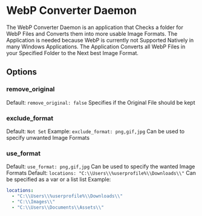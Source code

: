 # WebP Converter Daemon
The WebP Converter Daemon is an application that Checks a folder  for WebP Files and Converts them into more usable Image Formats.
The Application is needed because WebP is currently not Supported Natively in many Windows Applications.
The Application Converts all WebP Files in your Specified Folder to the Next best Image Format.

## Options
### remove_original
Default: `remove_original: false` Specifies if the Original File should be kept
### exclude_format
Default: `Not Set`
Example: `exclude_format: png,gif,jpg` Can be used to specify unwanted Image Formats
### use_format
Default: `use_format: png,gif,jpg`
Can be used to specify the wanted Image Formats
Default: `locations: "C:\\Users\\%userprofile%\\Downloads\\"` Can be specified as a var or a list
list Example: 
```yml
locations:
  - "C:\\Users\\%userprofile%\\Downloads\\"
  - "C:\\Images\\"
  - "C:\\Users\\Documents\\Assets\\"
```